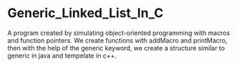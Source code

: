 # Generic_Linked_List_In_C
A program created by simulating object-oriented programming with macros and function pointers. We create functions with addMacro and printMacro, then with the help of the generic keyword, we create a structure similar to generic in java and tempelate in c++.
